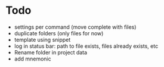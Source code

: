 # Todo

- settings per command (move complete with files)
- duplicate folders (only files for now)
- template using snippet
- log in status bar: path to file exists, files already exists, etc
- Rename folder in project data
- add mnemonic
